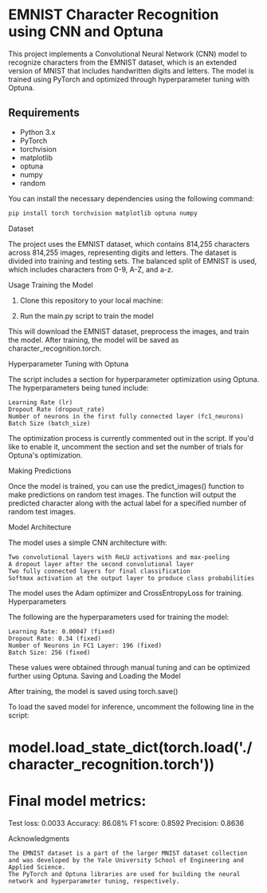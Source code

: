 # EMNIST Character Recognition using CNN and Optuna

This project implements a Convolutional Neural Network (CNN) model to recognize characters from the EMNIST dataset, which is an extended version of MNIST that includes handwritten digits and letters. The model is trained using PyTorch and optimized through hyperparameter tuning with Optuna.

## Requirements

- Python 3.x
- PyTorch
- torchvision
- matplotlib
- optuna
- numpy
- random

You can install the necessary dependencies using the following command:

```bash
pip install torch torchvision matplotlib optuna numpy
```

Dataset

The project uses the EMNIST dataset, which contains 814,255 characters across 814,255 images, representing digits and letters. The dataset is divided into training and testing sets. The balanced split of EMNIST is used, which includes characters from 0-9, A-Z, and a-z.

Usage
Training the Model

1. Clone this repository to your local machine:

2. Run the main.py script to train the model

This will download the EMNIST dataset, preprocess the images, and train the model. After training, the model will be saved as character_recognition.torch.

Hyperparameter Tuning with Optuna

The script includes a section for hyperparameter optimization using Optuna. The hyperparameters being tuned include:

    Learning Rate (lr)
    Dropout Rate (dropout_rate)
    Number of neurons in the first fully connected layer (fc1_neurons)
    Batch Size (batch_size)

The optimization process is currently commented out in the script. If you'd like to enable it, uncomment the section and set the number of trials for Optuna's optimization.

Making Predictions

Once the model is trained, you can use the predict_images() function to make predictions on random test images. The function will output the predicted character along with the actual label for a specified number of random test images.

Model Architecture

The model uses a simple CNN architecture with:

    Two convolutional layers with ReLU activations and max-pooling
    A dropout layer after the second convolutional layer
    Two fully connected layers for final classification
    Softmax activation at the output layer to produce class probabilities

The model uses the Adam optimizer and CrossEntropyLoss for training.
Hyperparameters

The following are the hyperparameters used for training the model:

    Learning Rate: 0.00047 (fixed)
    Dropout Rate: 0.34 (fixed)
    Number of Neurons in FC1 Layer: 196 (fixed)
    Batch Size: 256 (fixed)

These values were obtained through manual tuning and can be optimized further using Optuna.
Saving and Loading the Model

After training, the model is saved using torch.save()

To load the saved model for inference, uncomment the following line in the script:
# model.load_state_dict(torch.load('./character_recognition.torch'))

# Final model metrics:
Test loss: 0.0033
Accuracy: 86.08%
F1 score: 0.8592
Precision: 0.8636

Acknowledgments

    The EMNIST dataset is a part of the larger MNIST dataset collection and was developed by the Yale University School of Engineering and Applied Science.
    The PyTorch and Optuna libraries are used for building the neural network and hyperparameter tuning, respectively.
